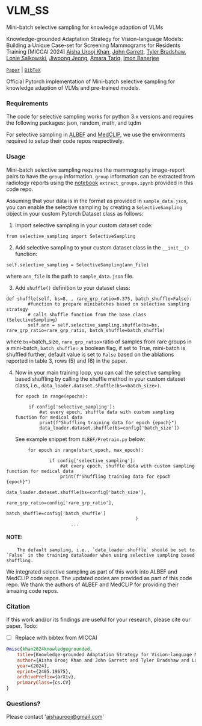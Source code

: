 # VLM_SS 
Mini-batch selective sampling for knowledge adaption of VLMs

Knowledge-grounded Adaptation Strategy for Vision-language Models: Building a Unique Case-set for Screening Mammograms for Residents Training [MICCAI 2024]
[Aisha Urooj Khan](https://scholar.google.com/citations?view_op=list_works&hl=en&hl=en&user=ceiuCp4AAAAJ), [John Garrett](https://scholar.google.com/citations?user=v6ZI4NEAAAAJ&hl=en), [Tyler Bradshaw](https://scholar.google.com/citations?hl=en&user=NaqaiKoAAAAJ), [Lonie Salkowski](https://www.uwhealth.org/providers/lonie-r-salkowski-md), [Jiwoong Jeong](https://scholar.google.com/citations?hl=en&user=rGLrad0AAAAJ), [Amara Tariq](https://scholar.google.com/citations?hl=en&user=3_Evjy4AAAAJ), [Imon Banerjee](https://scholar.google.com/citations?hl=en&user=hagJ_W8AAAAJ)

[`Paper`](https://arxiv.org/abs/2405.19675) | [`BibTeX`](#citation)

Official Pytorch implementation of Mini-batch selective sampling for knowledge adaption of VLMs and pre-trained models.

### Requirements
The code for selective sampling works for python 3.x versions and requires the following packages: 
json, random, math, and tqdm

For selective sampling in [ALBEF](https://github.com/salesforce/ALBEF) and [MedCLIP](https://github.com/RyanWangZf/MedCLIP), we use the environments required to setup their code repos respectively. 

### Usage
Mini-batch selective sampling requires the mammography image-report pairs to have the `group` information. `group` information can be extracted from radiology reports using the [notebook](https://github.com/aurooj/VLM_SS/blob/main/extract_groups.ipynb) `extract_groups.ipynb` provided in this code repo. 

Assuming that your data is in the format as provided in `sample_data.json`, you can enable the selective sampling by creating a `SelectiveSampling` object in your custom Pytorch Dataset class as follows:
1. Import selective sampling in your custom dataset code:
```
from selective_sampling import SelectiveSampling
```

2. Add selective sampling to your custom dataset class in the `__init__()` function:
```
self.selective_sampling = SelectiveSampling(ann_file)
```
where `ann_file` is the path to `sample_data.json` file.

3. Add `shuffle()` definition to your dataset class:
```
def shuffle(self, bs=8, , rare_grp_ratio=0.375, batch_shuffle=False):
        #function to prepare minibatches based on selective sampling strategy
        # calls shuffle function from the base class (SelectiveSampling) 
        self.ann = self.selective_sampling.shuffle(bs=bs, rare_grp_ratio=rare_grp_ratio, batch_shuffle=batch_shuffle)
```
   
where ```bs```=batch_size, ```rare_grp_ratio```=ratio of samples from rare groups in a mini-batch, ```batch_shuffle```= a boolean flag, if set to True, mini-batch is shuffled further; default value is set to `False` based on the ablations reported in table 3, rows (5) and (6) in the paper. 

4. Now in your main training loop, you can call the selective sampling based shuffling by calling the shuffle method in your custom dataset class, i.e., `data_loader.dataset.shuffle(bs=<batch_size>)`.
   
   ```
   for epoch in range(epochs):
        
        if config['selective_sampling']:
            #at every epoch, shuffle data with custom sampling function for medical data
            print(f"Shuffling training data for epoch {epoch}")
            data_loader.dataset.shuffle(bs=config['batch_size'])
   ```
   See example snippet from `ALBEF/Pretrain.py` below:

   
```
        for epoch in range(start_epoch, max_epoch):

                if config['selective_sampling']:
                    #at every epoch, shuffle data with custom sampling function for medical data
                    print(f"Shuffling training data for epoch {epoch}")
                    data_loader.dataset.shuffle(bs=config['batch_size'],
                                                rare_grp_ratio=config['rare_grp_ratio'],
                                                batch_shuffle=config['batch_shuffle']
                                                )
                        ...
```


  #### NOTE: 
        The default sampling, i.e., `data_loader.shuffle` should be set to `False` in the training dataloader when using selective sampling based shuffling. 

We integrated selective sampling as part of this work into ALBEF and MedCLIP code repos. The updated codes are provided as part of this code repo. We thank the authors of ALBEF and MedCLIP for providing their amazing code repos. 


### Citation
If this work and/or its findings are useful for your research, please cite our paper.
Todo: 
- [ ] Replace with bibtex from MICCAI

```bibtex
@misc{khan2024knowledgegrounded,
    title={Knowledge-grounded Adaptation Strategy for Vision-language Models: Building Unique Case-set for Screening Mammograms for Residents Training},
    author={Aisha Urooj Khan and John Garrett and Tyler Bradshaw and Lonie Salkowski and Jiwoong Jason Jeong and Amara Tariq and Imon Banerjee},
    year={2024},
    eprint={2405.19675},
    archivePrefix={arXiv},
    primaryClass={cs.CV}
}
```

### Questions?
Please contact 'aishaurooj@gmail.com'




